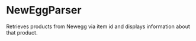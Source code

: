 NewEggParser
============

Retrieves products from Newegg via item id and displays information about that product.
